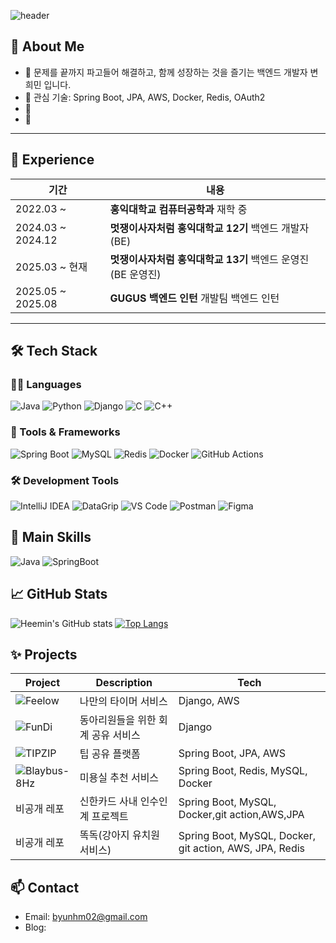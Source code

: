![header](https://capsule-render.vercel.app/api?type=waving&color=gradient&height=300&section=header&text=Hi!%20%0AIt's%20heemin's%20github%20🤗&fontSize=40)

## 👋 About Me

- 🔭 문제를 끝까지 파고들어 해결하고, 함께 성장하는 것을 즐기는 백엔드 개발자 변희민 입니다. 
- 🌱 관심 기술: Spring Boot, JPA, AWS, Docker, Redis, OAuth2
- 🧠
- 💬

---

## 💼 Experience

| 기간 | 내용 |
|------|------|
| 2022.03 ~ | **홍익대학교 컴퓨터공학과** 재학 중 |
| 2024.03 ~ 2024.12 | **멋쟁이사자처럼 홍익대학교 12기** 백엔드 개발자 (BE) |
| 2025.03 ~ 현재 | **멋쟁이사자처럼 홍익대학교 13기** 백엔드 운영진 (BE 운영진) |
| 2025.05 ~ 2025.08| **GUGUS 백엔드 인턴** 개발팀 백엔드 인턴 |



---

## 🛠️ Tech Stack

### 🧑‍💻 Languages
![Java](https://img.shields.io/badge/Java-007396?style=flat-square&logo=OpenJDK&logoColor=white)
![Python](https://img.shields.io/badge/Python-3776AB?style=flat-square&logo=python&logoColor=white)
![Django](https://img.shields.io/badge/Django-092E20?style=flat-square&logo=django&logoColor=white)
![C](https://img.shields.io/badge/C-A8B9CC?style=flat-square&logo=c&logoColor=white)
![C++](https://img.shields.io/badge/C++-00599C?style=flat-square&logo=c%2B%2B&logoColor=white)

### 🔧 Tools & Frameworks
![Spring Boot](https://img.shields.io/badge/Spring%20Boot-6DB33F?style=flat-square&logo=Spring-Boot&logoColor=white)
![MySQL](https://img.shields.io/badge/MySQL-4479A1?style=flat-square&logo=MySQL&logoColor=white)
![Redis](https://img.shields.io/badge/Redis-DC382D?style=flat-square&logo=Redis&logoColor=white)
![Docker](https://img.shields.io/badge/Docker-2496ED?style=flat-square&logo=Docker&logoColor=white)
![GitHub Actions](https://img.shields.io/badge/GitHub%20Actions-2088FF?style=flat-square&logo=github-actions&logoColor=white)

### 🛠️ Development Tools
![IntelliJ IDEA](https://img.shields.io/badge/IntelliJ%20IDEA-000000?style=flat-square&logo=intellijidea&logoColor=white)
![DataGrip](https://img.shields.io/badge/DataGrip-000000?style=flat-square&logo=datagrip&logoColor=white)
![VS Code](https://img.shields.io/badge/VS%20Code-007ACC?style=flat-square&logo=visualstudiocode&logoColor=white)
![Postman](https://img.shields.io/badge/Postman-FF6C37?style=flat-square&logo=postman&logoColor=white)
![Figma](https://img.shields.io/badge/Figma-F24E1E?style=flat-square&logo=figma&logoColor=white)

<!-- 강제로 보여주고 싶은 언어 강조 -->
## 💬 Main Skills
![Java](https://img.shields.io/badge/-Java-007396?style=for-the-badge&logo=java&logoColor=white)
![SpringBoot](https://img.shields.io/badge/-SpringBoot-6DB33F?style=for-the-badge&logo=spring-boot&logoColor=white)

## 📈 GitHub Stats
![Heemin's GitHub stats](https://github-readme-stats.vercel.app/api?username=byunhm02&show_icons=true&theme=tokyonight)
[![Top Langs](https://github-readme-stats.vercel.app/api/top-langs/?username=byunhm02&layout=compact&theme=tokyonight)](https://github.com/anuraghazra/github-readme-stats)

## ✨ Projects
| Project | Description | Tech |
|--------|-------------|------|
|![Feelow](https://github.com/Likelion-Feelow/Feelow-Server)  | 나만의 타이머 서비스 | Django, AWS |
|![FunDi](https://github.com/2024SINCHON-FunDI/Back-End)  | 동아리원들을 위한 회계 공유 서비스 | Django |
|![TIPZIP](https://github.com/byunhm02/TIPZIP_BE) | 팁 공유 플랫폼 | Spring Boot, JPA, AWS |
|![Blaybus-8Hz](https://github.com/Blaybus-8Hz/BE) | 미용실 추천 서비스 | Spring Boot, Redis, MySQL, Docker |
| 비공개 레포 | 신한카드 사내 인수인계 프로젝트 | Spring Boot, MySQL, Docker,git action,AWS,JPA |
| 비공개 레포 | 똑독(강아지 유치원 서비스) | Spring Boot, MySQL, Docker, git action, AWS, JPA, Redis |

## 📫 Contact
- Email: byunhm02@gmail.com
- Blog: 
